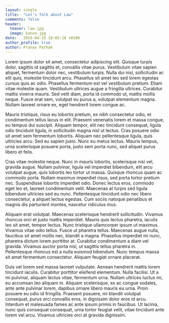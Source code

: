 ```yaml
---
layout: single
title:  "Let's Talk about Law"
comments: false
header:
  teaser: law.jpg
  image: kanun.jpg
date:   2016-04-25 18:05:18 +0100
author_profile: true
author: Pranav Pathak
---
```


Lorem ipsum dolor sit amet, consectetur adipiscing elit. Quisque turpis dolor, sagittis id sagittis et, convallis vitae purus. Vestibulum vitae sapien aliquet, fermentum dolor nec, vestibulum turpis. Nulla dui nisi, sollicitudin ac elit quis, molestie tincidunt arcu. Phasellus sit amet leo sed lorem egestas cursus quis ac odio. Phasellus fermentum est vel vestibulum pretium. Etiam vitae molestie quam. Vestibulum ultrices augue a fringilla ultrices. Curabitur mattis viverra mauris. Sed velit diam, porta id commodo ut, mattis mollis neque. Fusce erat sem, volutpat eu purus a, volutpat elementum magna. Nullam laoreet ornare ex, eget hendrerit lorem congue ac.

Mauris tristique, risus eu lobortis pretium, ex nibh consectetur odio, et condimentum tellus lacus in elit. Praesent venenatis lorem et massa congue, eu tempus dui suscipit. Aliquam tempor, elit nec tincidunt consequat, ligula odio tincidunt ligula, in sollicitudin magna nisl ut lectus. Cras posuere odio sit amet sem fermentum lobortis. Aliquam nec pellentesque ligula, quis ultricies arcu. Sed eu sapien justo. Nunc eu metus lectus. Mauris tempus, urna scelerisque posuere porta, justo sem porta nunc, sed aliquet purus libero et felis.

Cras vitae molestie neque. Nunc in mauris lobortis, scelerisque nisi vel, gravida augue. Nullam pulvinar, ligula vel imperdiet bibendum, elit arcu volutpat augue, quis lobortis leo tortor ut massa. Quisque rhoncus quam ac commodo porta. Nullam maximus imperdiet risus, sed porta tortor pretium nec. Suspendisse lobortis imperdiet odio. Donec lectus eros, commodo eget leo et, laoreet condimentum velit. Maecenas at turpis sed ligula bibendum ultricies sed eu nunc. Pellentesque tincidunt odio nec libero consectetur, a aliquet lectus egestas. Cum sociis natoque penatibus et magnis dis parturient montes, nascetur ridiculus mus.

Aliquam erat volutpat. Maecenas scelerisque hendrerit sollicitudin. Vivamus rhoncus orci et justo mattis imperdiet. Mauris quis lectus pharetra, iaculis leo sit amet, tempor lectus. Nunc tristique ullamcorper ipsum ut maximus. Vivamus vitae odio tellus. Fusce ut pharetra tellus. Maecenas augue nulla, faucibus sit amet mollis nec, blandit a magna. Phasellus imperdiet mi nunc, pharetra dictum lorem porttitor at. Curabitur condimentum a diam vel gravida. Vivamus auctor porta nisl, ut sagittis tellus pharetra in. Pellentesque rhoncus est a nulla euismod bibendum. Nunc tempus massa sit amet fermentum consectetur. Aliquam feugiat ornare placerat.

Duis vel lorem sed massa laoreet vulputate. Aenean hendrerit mattis lorem tincidunt iaculis. Curabitur porttitor eleifend elementum. Nulla facilisi. Ut a mi pulvinar, aliquam lectus vitae, fermentum urna. Nullam ultrices luctus mi, eu accumsan leo aliquam in. Aliquam scelerisque, ex ac congue sodales, ante ante pulvinar lorem, dapibus ornare libero mauris eu urna. Proin posuere eu odio id fringilla. Praesent posuere, mi blandit volutpat consequat, purus orci convallis eros, in dignissim dolor eros id arcu. Interdum et malesuada fames ac ante ipsum primis in faucibus. Ut lacinia, nunc quis consequat consequat, urna tortor feugiat velit, vitae tincidunt ante lorem vel arcu. Vivamus ultricies orci at gravida dignissim.